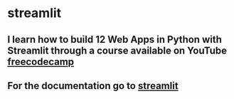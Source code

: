 # streamlit
## I learn how to build 12 Web Apps in Python with Streamlit through a course available on YouTube [freecodecamp](https://youtu.be/JwSS70SZdyM)


## For the documentation go to [streamlit](https://docs.streamlit.io/en/stable/) 
